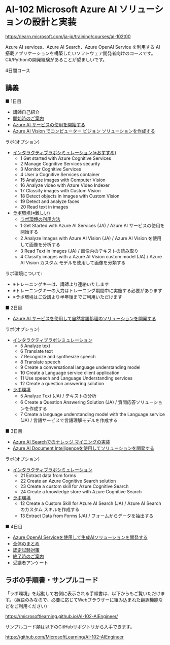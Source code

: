 # AI-102 Microsoft Azure AI ソリューションの設計と実装

https://learn.microsoft.com/ja-jp/training/courses/ai-102t00

Azure AI services、Azure AI Search、Azure OpenAI Service を利用する AI 搭載アプリケーションを構築したいソフトウェア開発者向けのコースです。C#/Pythonの開発経験があることが望ましいです。

4日間コース

## 講義

■ 1日目

- 講師自己紹介
- [開始時のご案内](../opening.md)
- [Azure AI サービスの使用を開始する](lp01.md)
- [Azure AI Vision でコンピューター ビジョン ソリューションを作成する](../AI-3004-vision/AI-102.md)

ラボ(オプション)
- [インタラクティブラボシミュレーション(※おすすめ)](https://mslabs.cloudguides.com/guides/AI-102%20Lab%20Simulations%20-%20Designing%20and%20implementing%20a%20Microsoft%20Azure%20AI%20solution)
  - 1 Get started with Azure Cognitive Services
  - 2 Manage Cognitive Services security
  - 3 Monitor Cognitive Services
  - 4 User a Cognitive Services container
  - 15 Analyze images with Computer Vision
  - 16 Analyze video with Azure Video Indexer
  - 17 Classify images with Custom Vision
  - 18 Detect objects in images with Custom Vision
  - 19 Detect and analyze faces
  - 20 Read text in images
- [ラボ環境(※難しい)](https://esi.learnondemand.net/User/Login)
  - [ラボ環境の利用方法](../ラボ環境の利用方法.pdf)
  - 1 Get Started with Azure AI Services (JA) / Azure AI サービスの使用を開始する
  - 2 Analyze Images with Azure AI Vision (JA) / Azure AI Vision を使用して画像を分析する
  - 3 Read Text in Images (JA) / 画像内のテキストの読み取り
  - 4 Classify images with a Azure AI Vision custom model (JA) / Azure AI Vision カスタム モデルを使用して画像を分類する

ラボ環境について:
- ※トレーニングキーは、講師より連絡いたします
- ※トレーニングキーの入力はトレーニング期間中に実施する必要があります
- ※ラボ環境はご受講より半年後までご利用いただけます

■ 2日目

- [Azure AI サービスを使用して自然言語処理のソリューションを開発する](../AI-3003-nlp/AI-102.md)

ラボ(オプション)

- [インタラクティブラボシミュレーション](https://mslabs.cloudguides.com/guides/AI-102%20Lab%20Simulations%20-%20Designing%20and%20implementing%20a%20Microsoft%20Azure%20AI%20solution)
  - 5 Analyze text
  - 6 Translate text
  - 7 Recognize and synthesize speech
  - 8 Translate speech
  - 9 Create a conversational language understanding model
  - 10 Create a Language service client application
  - 11 Use speech and Language Understanding services
  - 12 Create a question answering solution
- [ラボ環境](https://esi.learnondemand.net/User/Login)
  - 5 Analyze Text (JA) / テキストの分析
  - 6 Create a Question Answering Solution (JA) / 質問応答ソリューションを作成する
  - 7 Create a language understanding model with the Language service (JA) / 言語サービスで言語理解モデルを作成する

■ 3日目

- [Azure AI Searchでのナレッジ マイニングの実装](../AI-102/lp11.md)
- [Azure AI Document Intelligenceを使用してソリューションを開発する](../AI-3002-document-intelligence/AI-102.md)

ラボ(オプション)
- [インタラクティブラボシミュレーション](https://mslabs.cloudguides.com/guides/AI-102%20Lab%20Simulations%20-%20Designing%20and%20implementing%20a%20Microsoft%20Azure%20AI%20solution)
  - 21 Extract data from forms
  - 22 Create an Azure Cognitive Search solution
  - 23 Create a custom skill for Azure Cognitive Search
  - 24 Create a knowledge store with Azure Cognitive Search
- [ラボ環境](https://esi.learnondemand.net/User/Login)
  - 12 Create a Custom Skill for Azure AI Search (JA) / Azure AI Search のカスタム スキルを作成する
  - 13 Extract Data from Forms (JA) / フォームからデータを抽出する

■ 4日目

- [Azure OpenAI Serviceを使用して生成AIソリューションを開発する](../AI-050-2024/AI-102.md)
- [全体のまとめ](matome.md)
- [認定試験対策](../AI-102/exam.md)
- [終了時のご案内](../closing-cloudslice.md)
- 受講者アンケート

## ラボの手順書・サンプルコード

「ラボ環境」を起動して右側に表示される手順書は、以下からもご覧いただけます。（英語のみなので、必要に応じてWebブラウザーに組み込まれた翻訳機能などをご利用ください）

https://microsoftlearning.github.io/AI-102-AIEngineer/

サンプルコード類は以下のGitHubリポジトリから入手できます。

https://github.com/MicrosoftLearning/AI-102-AIEngineer

